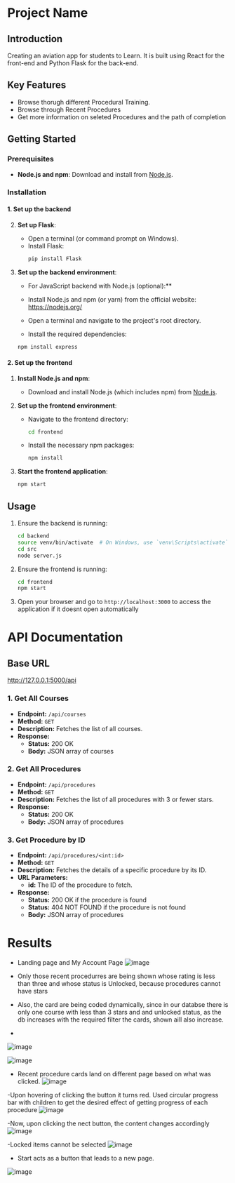 # Project Name

## Introduction

Creating an aviation app for students to Learn. It is built using React for the front-end and Python Flask for the back-end.

## Key Features

- Browse thorugh different Procedural Training.
- Browse through Recent Procedures
- Get more information on seleted Procedures and the path of completion

## Getting Started

### Prerequisites

- **Node.js and npm**: Download and install from [Node.js](https://nodejs.org/).


### Installation

#### 1. Set up the backend


2. **Set up Flask**:
    - Open a terminal (or command prompt on Windows).
    - Install Flask:
      ```bash
      pip install Flask
      ```

3. **Set up the backend environment**:
    - For JavaScript backend with Node.js (optional):**

    - Install Node.js and npm (or yarn) from the official website: https://nodejs.org/
    - Open a terminal and navigate to the project's root directory.
    - Install the required dependencies:

    ```bash
    npm install express
    ```



#### 2. Set up the frontend

1. **Install Node.js and npm**:
    - Download and install Node.js (which includes npm) from [Node.js](https://nodejs.org/).

2. **Set up the frontend environment**:
    - Navigate to the frontend directory:
      ```bash
      cd frontend
      ```

    - Install the necessary npm packages:
      ```bash
      npm install
      ```

3. **Start the frontend application**:
    ```bash
    npm start
    ```

## Usage

1. Ensure the backend is running:
    ```bash
    cd backend
    source venv/bin/activate  # On Windows, use `venv\Scripts\activate`
    cd src
    node server.js

    ```

2. Ensure the frontend is running:
    ```bash
    cd frontend
    npm start
    ```

3. Open your browser and go to `http://localhost:3000` to access the application if it doesnt open automatically

# API Documentation

## Base URL

http://127.0.0.1:5000/api


### 1. Get All Courses

- **Endpoint:** `/api/courses`
- **Method:** `GET`
- **Description:** Fetches the list of all courses.
- **Response:**
  - **Status:** 200 OK
  - **Body:** JSON array of courses

### 2. Get All Procedures

- **Endpoint:** `/api/procedures`
- **Method:** `GET`
- **Description:** Fetches the list of all procedures with 3 or fewer stars.
- **Response:**
  - **Status:** 200 OK
  - **Body:** JSON array of procedures

### 3. Get Procedure by ID

- **Endpoint:** `/api/procedures/<int:id>`
- **Method:** `GET`
- **Description:** Fetches the details of a specific procedure by its ID.
- **URL Parameters:**
  - **id:** The ID of the procedure to fetch.
- **Response:**
  - **Status:** 200 OK if the procedure is found
  - **Status:** 404 NOT FOUND if the procedure is not found
   - **Body:** JSON array of procedures

# Results

- Landing page and My Account Page
![image](https://github.com/vedantipawar/Training-Aviation-Updated/assets/51786206/62e2c6c5-d40e-4c11-b23d-fde969f3a346)




- Only those recent procedurres are being shown whose rating is less than three and whose status is Unlocked, because procedures cannot have stars
- Also, the card are being coded dynamically, since in our databse there is only one course with less than 3 stars and and unlocked status, as the db increases with the required filter the cards, shown aill also increase.
- 
![image](https://github.com/vedantipawar/Training-Aviation-Updated/assets/51786206/2f2e0ab0-c6b2-4afb-8550-384ca393ca90)


![image](https://github.com/vedantipawar/Training-Aviation-Updated/assets/51786206/642941d5-a412-4e28-a8ab-d8b01210f17a)

- Recent procedure cards land on different page based on what was clicked.
![image](https://github.com/vedantipawar/Training-Aviation-Updated/assets/51786206/7579053b-875d-453f-ba04-8c45ed7d5855)

-Upon hovering of clicking the button it turns red. Used circular progress bar with children to get the desired effect of getting progress of each procedure
![image](https://github.com/vedantipawar/Training-Aviation-Updated/assets/51786206/7d4e399c-7bc4-452b-8d24-f9a8c377d626)

-Now, upon clicking the nect button, the content changes accordingly
![image](https://github.com/vedantipawar/Training-Aviation-Updated/assets/51786206/df4e72f3-5aec-4a9d-bba6-1fe764acf0f9)

-Locked items cannot be selected
![image](https://github.com/vedantipawar/Training-Aviation-Updated/assets/51786206/2cc011f0-b160-4dd5-b2ec-bcdf75eae462)


- Start acts as a button that leads to a new page.

![image](https://github.com/vedantipawar/Training-Aviation-Updated/assets/51786206/2457b6cd-aba7-46c0-8635-3e43d235ad59)
